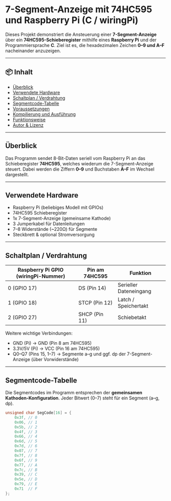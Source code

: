 # 7-Segment-Anzeige mit 74HC595 und Raspberry Pi (C / wiringPi)

Dieses Projekt demonstriert die Ansteuerung einer **7-Segment-Anzeige** über ein **74HC595-Schieberegister** mithilfe eines **Raspberry Pi** und der Programmiersprache **C**. Ziel ist es, die hexadezimalen Zeichen **0–9 und A–F** nacheinander anzuzeigen.

---

## 📦 Inhalt

- [Überblick](#überblick)
- [Verwendete Hardware](#verwendete-hardware)
- [Schaltplan / Verdrahtung](#schaltplan--verdrahtung)
- [Segmentcode-Tabelle](#segmentcode-tabelle)
- [Voraussetzungen](#voraussetzungen)
- [Kompilierung und Ausführung](#kompilierung-und-ausführung)
- [Funktionsweise](#funktionsweise)
- [Autor & Lizenz](#autor--lizenz)

---

## Überblick

Das Programm sendet 8-Bit-Daten seriell vom Raspberry Pi an das Schieberegister **74HC595**, welches wiederum die 7-Segment-Anzeige steuert. Dabei werden die Ziffern **0–9** und Buchstaben **A–F** im Wechsel dargestellt.

---

## Verwendete Hardware

- Raspberry Pi (beliebiges Modell mit GPIOs)
- 74HC595 Schieberegister
- 1x 7-Segment-Anzeige (gemeinsame Kathode)
- 3 Jumperkabel für Datenleitungen
- 7–8 Widerstände (~220Ω) für Segmente
- Steckbrett & optional Stromversorgung

---

## Schaltplan / Verdrahtung

| Raspberry Pi GPIO (wiringPi-Nummer) | Pin am 74HC595 | Funktion                    |
|------------------------------------|----------------|-----------------------------|
| 0 (GPIO 17)                        | DS (Pin 14)     | Serieller Dateneingang      |
| 1 (GPIO 18)                        | STCP (Pin 12)   | Latch / Speichertakt        |
| 2 (GPIO 27)                        | SHCP (Pin 11)   | Schiebetakt                 |

Weitere wichtige Verbindungen:

- GND (Pi) → GND (Pin 8 am 74HC595)
- 3.3V/5V (Pi) → VCC (Pin 16 am 74HC595)
- Q0–Q7 (Pins 15, 1–7) → Segmente a–g und ggf. dp der 7-Segment-Anzeige (über Vorwiderstände)

---

## Segmentcode-Tabelle

Die Segmentcodes im Programm entsprechen der **gemeinsamen Kathoden-Konfiguration**. Jeder Bitwert (0–7) steht für ein Segment (a–g, dp).

```c
unsigned char SegCode[16] = {
    0x3f, // 0
    0x06, // 1
    0x5b, // 2
    0x4f, // 3
    0x66, // 4
    0x6d, // 5
    0x7d, // 6
    0x07, // 7
    0x7f, // 8
    0x6f, // 9
    0x77, // A
    0x7c, // B
    0x39, // C
    0x5e, // D
    0x79, // E
    0x71  // F
};
